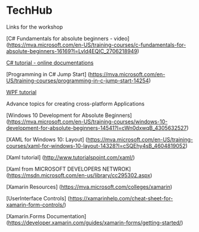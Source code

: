 # TechHub

Links for the workshop

[C# Fundamentals for absolute beginners - video] 
(https://mva.microsoft.com/en-US/training-courses/c-fundamentals-for-absolute-beginners-16169?l=Lvld4EQIC_2706218949)

[C# tutorial - online documentations](http://www.tutorialspoint.com/csharp/index.htm)

[Programming in C# Jump Start]
(https://mva.microsoft.com/en-US/training-courses/programming-in-c-jump-start-14254)

[WPF tutorial](http://www.wpftutorial.net)


Advance topics for creating cross-platform Applications

[Windows 10 Development for Absolute Beginners]
(https://mva.microsoft.com/en-US/training-courses/windows-10-development-for-absolute-beginners-14541?l=cWn0dxwqB_4305632527)

[XAML for Windows 10: Layout]
(https://mva.microsoft.com/en-US/training-courses/xaml-for-windows-10-layout-14328?l=cSQEhy4sB_4604819052)

[Xaml tutorial]
(http://www.tutorialspoint.com/xaml/)

[Xaml from MICROSOFT DEVELOPERS NETWROK]
(https://msdn.microsoft.com/en-us/library/cc295302.aspx)

[Xamarin Resources]
(https://mva.microsoft.com/colleges/xamarin)

[UserInterface Controls]
(https://xamarinhelp.com/cheat-sheet-for-xamarin-form-controls/)

[Xamarin.Forms Documentation]
(https://developer.xamarin.com/guides/xamarin-forms/getting-started/)
